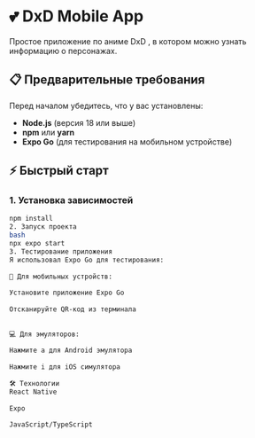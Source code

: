 # 💕 DxD Mobile App

  
Простое приложение по аниме DxD , в котором можно узнать информацию о персонажах.

 
## 📋 Предварительные требования

 
Перед началом убедитесь, что у вас установлены:
- **Node.js** (версия 18 или выше)
- **npm** или **yarn**
- **Expo Go** (для тестирования на мобильном устройстве)
 
## ⚡ Быстрый старт
 
### 1. Установка зависимостей
 
```bash
npm install
2. Запуск проекта
bash
npx expo start
3. Тестирование приложения
Я использовал Expo Go для тестирования:
 
📱 Для мобильных устройств:
 
Установите приложение Expo Go
 
Отсканируйте QR-код из терминала
 
 
💻 Для эмуляторов:
 
Нажмите a для Android эмулятора
 
Нажмите i для iOS симулятора
 
🛠 Технологии
React Native
 
Expo
 
JavaScript/TypeScript



